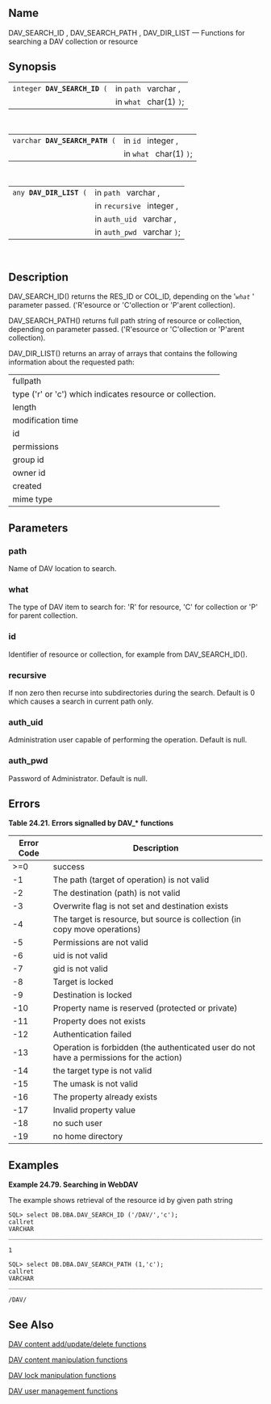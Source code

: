 <div id="fn_dav_api_search" class="refentry">

<div class="titlepage">

</div>

<div class="refnamediv">

## Name

DAV_SEARCH_ID , DAV_SEARCH_PATH , DAV_DIR_LIST — Functions for searching
a DAV collection or resource

</div>

<div class="refsynopsisdiv">

## Synopsis

<div id="fsyn_dav_search_id" class="funcsynopsis">

|                                   |                         |
|-----------------------------------|-------------------------|
| `integer `**`DAV_SEARCH_ID`**` (` | in `path ` varchar ,    |
|                                   | in `what ` char(1) `)`; |

<div class="funcprototype-spacer">

 

</div>

</div>

<div id="fsyn_dav_search_path" class="funcsynopsis">

|                                     |                         |
|-------------------------------------|-------------------------|
| `varchar `**`DAV_SEARCH_PATH`**` (` | in `id ` integer ,      |
|                                     | in `what ` char(1) `)`; |

<div class="funcprototype-spacer">

 

</div>

</div>

<div id="fsyn_dav_dir_list" class="funcsynopsis">

|                              |                             |
|------------------------------|-----------------------------|
| `any `**`DAV_DIR_LIST`**` (` | in `path ` varchar ,        |
|                              | in `recursive ` integer ,   |
|                              | in `auth_uid ` varchar ,    |
|                              | in `auth_pwd ` varchar `)`; |

<div class="funcprototype-spacer">

 

</div>

</div>

</div>

<div id="desc_dav_api_search" class="refsect1">

## Description

DAV_SEARCH_ID() returns the RES_ID or COL_ID, depending on the '*`what`*
' parameter passed. ('R'esource or 'C'ollection or 'P'arent collection).

DAV_SEARCH_PATH() returns full path string of resource or collection,
depending on parameter passed. ('R'esource or 'C'ollection or 'P'arent
collection).

DAV_DIR_LIST() returns an array of arrays that contains the following
information about the requested path:

|                                                           |
|-----------------------------------------------------------|
| fullpath                                                  |
| type ('r' or 'c') which indicates resource or collection. |
| length                                                    |
| modification time                                         |
| id                                                        |
| permissions                                               |
| group id                                                  |
| owner id                                                  |
| created                                                   |
| mime type                                                 |

</div>

<div id="params_dav_api_search" class="refsect1">

## Parameters

<div id="id85106" class="refsect2">

### path

Name of DAV location to search.

</div>

<div id="id85109" class="refsect2">

### what

The type of DAV item to search for: 'R' for resource, 'C' for collection
or 'P' for parent collection.

</div>

<div id="id85112" class="refsect2">

### id

Identifier of resource or collection, for example from DAV_SEARCH_ID().

</div>

<div id="id85115" class="refsect2">

### recursive

If non zero then recurse into subdirectories during the search. Default
is 0 which causes a search in current path only.

</div>

<div id="id85118" class="refsect2">

### auth_uid

Administration user capable of performing the operation. Default is
null.

</div>

<div id="id85121" class="refsect2">

### auth_pwd

Password of Administrator. Default is null.

</div>

</div>

<div id="errors_dav_api_search" class="refsect1">

## Errors

<div id="id85126" class="table">

**Table 24.21. Errors signalled by DAV\_\* functions**

<div class="table-contents">

| Error Code                           | Description                                                                                                              |
|--------------------------------------|--------------------------------------------------------------------------------------------------------------------------|
| <span class="errorcode">\>=0 </span> | <span class="errortext">success </span>                                                                                  |
| <span class="errorcode">-1 </span>   | <span class="errortext">The path (target of operation) is not valid </span>                                              |
| <span class="errorcode">-2 </span>   | <span class="errortext">The destination (path) is not valid </span>                                                      |
| <span class="errorcode">-3 </span>   | <span class="errortext">Overwrite flag is not set and destination exists </span>                                         |
| <span class="errorcode">-4 </span>   | <span class="errortext">The target is resource, but source is collection (in copy move operations) </span>               |
| <span class="errorcode">-5 </span>   | <span class="errortext">Permissions are not valid </span>                                                                |
| <span class="errorcode">-6 </span>   | <span class="errortext">uid is not valid </span>                                                                         |
| <span class="errorcode">-7 </span>   | <span class="errortext">gid is not valid </span>                                                                         |
| <span class="errorcode">-8 </span>   | <span class="errortext">Target is locked </span>                                                                         |
| <span class="errorcode">-9 </span>   | <span class="errortext">Destination is locked </span>                                                                    |
| <span class="errorcode">-10 </span>  | <span class="errortext">Property name is reserved (protected or private) </span>                                         |
| <span class="errorcode">-11 </span>  | <span class="errortext">Property does not exists </span>                                                                 |
| <span class="errorcode">-12 </span>  | <span class="errortext">Authentication failed </span>                                                                    |
| <span class="errorcode">-13 </span>  | <span class="errortext">Operation is forbidden (the authenticated user do not have a permissions for the action) </span> |
| <span class="errorcode">-14 </span>  | <span class="errortext">the target type is not valid </span>                                                             |
| <span class="errorcode">-15 </span>  | <span class="errortext">The umask is not valid </span>                                                                   |
| <span class="errorcode">-16 </span>  | <span class="errortext">The property already exists </span>                                                              |
| <span class="errorcode">-17 </span>  | <span class="errortext">Invalid property value </span>                                                                   |
| <span class="errorcode">-18 </span>  | <span class="errortext">no such user </span>                                                                             |
| <span class="errorcode">-19 </span>  | <span class="errortext">no home directory </span>                                                                        |

</div>

</div>

  

</div>

<div id="examples_dav_api_search" class="refsect1">

## Examples

<div id="ex_dav_api_search_1" class="example">

**Example 24.79. Searching in WebDAV**

<div class="example-contents">

The example shows retrieval of the resource id by given path string

``` screen
SQL> select DB.DBA.DAV_SEARCH_ID ('/DAV/','c');
callret
VARCHAR
_______________________________________________________________________________

1

SQL> select DB.DBA.DAV_SEARCH_PATH (1,'c');
callret
VARCHAR
_______________________________________________________________________________

/DAV/
```

</div>

</div>

  

</div>

<div id="seealso_dav_api_search" class="refsect1">

## See Also

<a href="fn_dav_api_add.html" class="link"
title="DAV add &amp; update functions">DAV content add/update/delete
functions</a>

<a href="fn_dav_api_change.html" class="link"
title="DAV manipulation functions">DAV content manipulation
functions</a>

<a href="fn_dav_api_lock.html" class="link"
title="DAV lock manipulation functions">DAV lock manipulation
functions</a>

<a href="fn_dav_api_user.html" class="link"
title="WebDAV Users &amp; Groups administration">DAV user management
functions</a>

</div>

</div>
